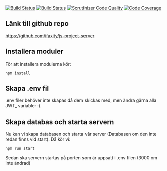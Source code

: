 [![Build Status](https://travis-ci.org/iFaxity/js-project-server.svg?branch=master)](https://travis-ci.org/iFaxity/js-project-server)
[![Build Status](https://scrutinizer-ci.com/g/iFaxity/js-project-server/badges/build.png?b=master)](https://scrutinizer-ci.com/g/iFaxity/js-project-server/build-status/master)
[![Scrutinizer Code Quality](https://scrutinizer-ci.com/g/iFaxity/js-project-server/badges/quality-score.png?b=master)](https://scrutinizer-ci.com/g/iFaxity/js-project-server/?branch=master)
[![Code Coverage](https://scrutinizer-ci.com/g/iFaxity/js-project-server/badges/coverage.png?b=master)](https://scrutinizer-ci.com/g/iFaxity/js-project-server/?branch=master)

## Länk till github repo

https://github.com/ifaxity/js-project-server



## Installera moduler

För att installera modulerna kör:

`npm install`



## Skapa .env fil

.env filer behöver inte skapas då dem skickas med, men ändra gärna alla JWT_ variabler :).



## Skapa databas och starta servern

Nu kan vi skapa databasen och starta vår server (Databasen om den inte redan finns vid start).
Då kör vi:

`npm run start`

Sedan ska servern startas på porten som är uppsatt i .env filen (3000 om inte ändrad)
